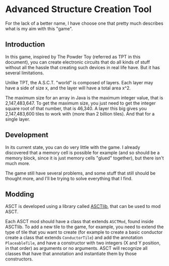 # Advanced Structure Creation Tool

For the lack of a better name, I have choose one that pretty much
describes what is my aim with this "game".

## Introduction

In this game, inspired by The Powder Toy (referred as TPT in this
document), you can create electronic circuits that do all kinds of stuff
without all the hassle that creating such devices in real life have. But
it has several limitations.

Unlike TPT, the A.S.C.T. "world" is composed of layers. Each layer may
have a side of size x, and the layer will have a total area x^2.

The maximum size for an array in Java is the maximum integer value, that
is 2,147,483,647. To get the maximum size, you just need to get the integer
square root of that number, that is 46,340. A layer this big gives you
2,147,483,600 tiles to work with (more than 2 billion tiles). And that
for a single layer.

## Development

In its current state, you can do very little with the game.
I already discovered that a memory cell is possible for example
(and so should be a memory block, since it is just memory cells "glued"
together), but there isn't much more.

The game still have several problems, and some stuff that still should
be thought more, and I'll be trying to solve everything that I find.

## Modding

ASCT is developed using a library called
[ASCTlib](https://github.com/VTHMgNPipola/ASCTlib), that can be used to
mod ASCT.

Each ASCT mod should have a class that extends `ASCTMod`, found inside
ASCTlib. To add a new tile to the game, for example, you need to extend
the type of tile that you want to create (for example to create a basic
conductor create a class that extends `ConductorTile`) and add the
annotation `PlaceableTile`, and have a constructor with two integers (X
and Y position, in that order) as arguments or no arguments. ASCT will
recognize all classes that have that annotation and instantiate them by
those constructors.